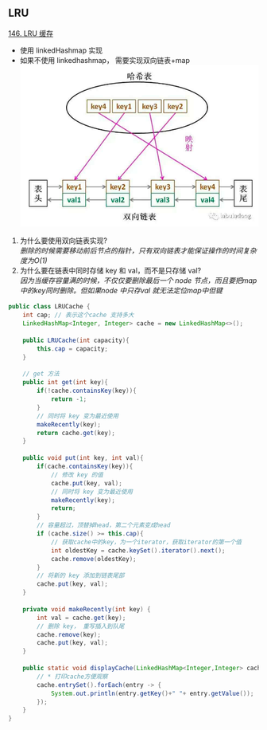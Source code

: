 ## LRU

[146. LRU 缓存](https://leetcode.cn/problems/lru-cache/)

- 使用 linkedHashmap 实现
- 如果不使用 linkedhashmap， 需要实现双向链表+map
![](src/lru.png "lru")

1. 为什么要使用双向链表实现?<br>
   *删除的时候需要移动前后节点的指针，只有双向链表才能保证操作的时间复杂度为O(1)*
2. 为什么要在链表中同时存储 key 和 val，而不是只存储 val?<br>
   *因为当缓存容量满的时候，不仅仅要删除最后一个 node 节点，而且要把map中的key同时删除。但如果node 中只存val 就无法定位map中但键*


```java
public class LRUCache {
    int cap; // 表示这个cache 支持多大
    LinkedHashMap<Integer, Integer> cache = new LinkedHashMap<>();

    public LRUCache(int capacity){
        this.cap = capacity;
    }

    // get 方法
    public int get(int key){
        if(!cache.containsKey(key)){
            return -1;
        }
        // 同时将 key 变为最近使用
        makeRecently(key);
        return cache.get(key);
    }

    public void put(int key, int val){
        if(cache.containsKey(key)){
            // 修改 key 的值
            cache.put(key, val);
            // 同时将 key 变为最近使用
            makeRecently(key);
            return;
        }
        // 容量超过，顶替掉head，第二个元素变成head
        if (cache.size() >= this.cap){
            // 获取cache中的key，为一个iterator，获取iterator的第一个值
            int oldestKey = cache.keySet().iterator().next();
            cache.remove(oldestKey);
        }
        // 将新的 key 添加到链表尾部
        cache.put(key, val);
    }

    private void makeRecently(int key) {
        int val = cache.get(key);
        // 删除 key， 重写插入到队尾
        cache.remove(key);
        cache.put(key, val);
    }

    public static void displayCache(LinkedHashMap<Integer,Integer> cache){
        // * 打印cache方便观察
        cache.entrySet().forEach(entry -> {
            System.out.println(entry.getKey()+" "+ entry.getValue());
        });
    }
}
```